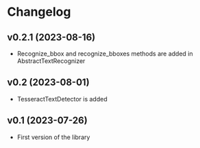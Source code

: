 Changelog
=========
v0.2.1 (2023-08-16)
-------------------
* Recognize_bbox and recognize_bboxes methods are added in AbstractTextRecognizer

v0.2 (2023-08-01)
-------------------
* TesseractTextDetector is added 

v0.1 (2023-07-26)
-------------------
* First version of the library
